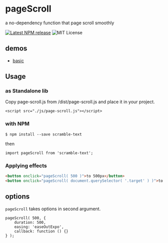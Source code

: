 # pageScroll

a no-dependency function that page scroll smoothly

[![Latest NPM release](https://img.shields.io/npm/v/page-scroll.svg)](https://www.npmjs.com/package/page-scroll)
![MIT License](https://img.shields.io/npm/l/page-scroll.svg)

## demos

- [basic](https://yomotsu.github.io/ScrambleText/examples/basic.html)

## Usage

### as Standalone lib

Copy page-scroll.js from /dist/page-scroll.js and place it in your project.

```
<script src="./js/page-scroll.js"></script>
```

### with NPM

```
$ npm install --save scramble-text
```

then

```
import pageScroll from 'scramble-text';
```

### Applying effects

```html
<button onclick="pageScroll( 500 )">to 500px</button>
<button onclick="pageScroll( document.querySelector( '.target' ) )">to the element</button>
```

## options

`pageScroll` takes options in second argument.

```
pageScroll( 500, {
	duration: 500,
	easing: 'easeOutExpo',
	callback: function () {}
} );
```
